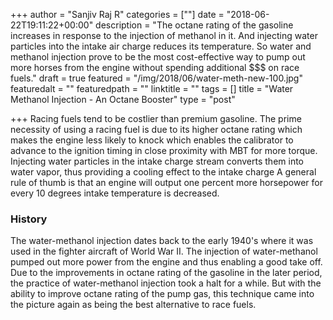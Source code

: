 +++
author = "Sanjiv Raj R"
categories = [""]
date = "2018-06-22T19:11:22+00:00"
description = "The octane rating of the gasoline increases in response to the injection of methanol in it. And injecting water particles into the intake air charge reduces its temperature. So water and methanol injection prove to be the most cost-effective way to pump out more horses from the engine without spending additional $$$ on race fuels."
draft = true
featured = "/img/2018/06/water-meth-new-100.jpg"
featuredalt = ""
featuredpath = ""
linktitle = ""
tags = []
title = "Water Methanol Injection - An Octane Booster"
type = "post"

+++
Racing fuels tend to be costlier than premium gasoline. The prime necessity of using a racing fuel is due to its higher octane rating which makes the engine less likely to knock which enables the calibrator to advance to the ignition timing in close proximity with MBT for more torque. Injecting water particles in the intake charge stream converts them into water vapor, thus providing a cooling effect to the intake charge  A general rule of thumb is that an engine will output one percent more horsepower for every 10 degrees intake temperature is decreased.

### History

The water-methanol injection dates back to the early 1940's where it was used in the fighter aircraft of World War II. The injection of water-methanol pumped out more power from the engine and thus enabling a good take off. Due to the improvements in octane rating of the gasoline in the later period, the practice of water-methanol injection took a halt for a while. But with the ability to improve octane rating of the pump gas, this technique came into the picture again as being the best alternative to race fuels.